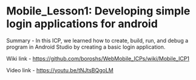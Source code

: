 # Mobile_Lesson1: Developing simple login applications for android

Summary - In this ICP, we learned how to create, build, run, and debug a program in Android Studio by creating a basic login application.

Wiki link - https://github.com/boroshs/WebMobile_ICPs/wiki/Mobile_ICP1

Video link - https://youtu.be/tNJtsBQgoLM
